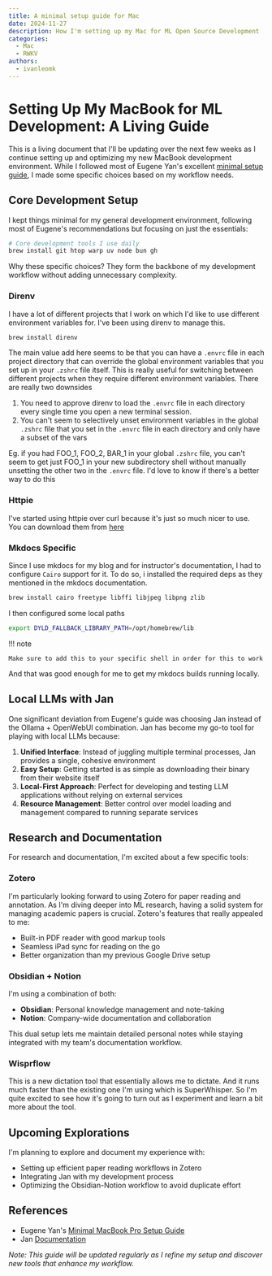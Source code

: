 ```yaml
---
title: A minimal setup guide for Mac
date: 2024-11-27
description: How I'm setting up my Mac for ML Open Source Development
categories:
  - Mac
  - RWKV
authors:
  - ivanleomk
---
```


# Setting Up My MacBook for ML Development: A Living Guide

This is a living document that I'll be updating over the next few weeks as I continue setting up and optimizing my new MacBook development environment. While I followed most of Eugene Yan's excellent [minimal setup guide](https://eugeneyan.com/writing/mac-setup/), I made some specific choices based on my workflow needs.

## Core Development Setup

I kept things minimal for my general development environment, following most of Eugene's recommendations but focusing on just the essentials:

<!-- more -->

```bash
# Core development tools I use daily
brew install git htop warp uv node bun gh
```

Why these specific choices? They form the backbone of my development workflow without adding unnecessary complexity.

### Direnv

I have a lot of different projects that I work on which I'd like to use different environment variables for. I've been using direnv to manage this.

```bash
brew install direnv
```

The main value add here seems to be that you can have a `.envrc` file in each project directory that can override the global environment variables that you set up in your `.zshrc` file itself. This is really useful for switching between different projects when they require different environment variables. There are really two downsides

1. You need to approve direnv to load the `.envrc` file in each directory every single time you open a new terminal session.
2. You can't seem to selectively unset environment variables in the global `.zshrc` file that you set in the `.envrc` file in each directory and only have a subset of the vars

Eg. if you had FOO_1, FOO_2, BAR_1 in your global `.zshrc` file, you can't seem to get just FOO_1 in your new subdirectory shell without manually unsetting the other two in the `.envrc` file. I'd love to know if there's a better way to do this

### Httpie

I've started using httpie over curl because it's just so much nicer to use. You can download them from [here](https://httpie.io/download)

### Mkdocs Specific

Since I use mkdocs for my blog and for instructor's documentation, I had to configure `Cairo` support for it. To do so, i installed the required deps as they mentioned in the mkdocs documentation.

```bash
brew install cairo freetype libffi libjpeg libpng zlib
```

I then configured some local paths

```bash
export DYLD_FALLBACK_LIBRARY_PATH=/opt/homebrew/lib
```

!!! note

    Make sure to add this to your specific shell in order for this to work

And that was good enough for me to get my mkdocs builds running locally.

## Local LLMs with Jan

One significant deviation from Eugene's guide was choosing Jan instead of the Ollama + OpenWebUI combination. Jan has become my go-to tool for playing with local LLMs because:

1. **Unified Interface**: Instead of juggling multiple terminal processes, Jan provides a single, cohesive environment
2. **Easy Setup**: Getting started is as simple as downloading their binary from their website itself
3. **Local-First Approach**: Perfect for developing and testing LLM applications without relying on external services
4. **Resource Management**: Better control over model loading and management compared to running separate services

## Research and Documentation

For research and documentation, I'm excited about a few specific tools:

### Zotero

I'm particularly looking forward to using Zotero for paper reading and annotation. As I'm diving deeper into ML research, having a solid system for managing academic papers is crucial. Zotero's features that really appealed to me:

- Built-in PDF reader with good markup tools
- Seamless iPad sync for reading on the go
- Better organization than my previous Google Drive setup

### Obsidian + Notion

I'm using a combination of both:

- **Obsidian**: Personal knowledge management and note-taking
- **Notion**: Company-wide documentation and collaboration

This dual setup lets me maintain detailed personal notes while staying integrated with my team's documentation workflow.

### Wisprflow

This is a new dictation tool that essentially allows me to dictate. And it runs much faster than the existing one I'm using which is SuperWhisper. So I'm quite excited to see how it's going to turn out as I experiment and learn a bit more about the tool.

## Upcoming Explorations

I'm planning to explore and document my experience with:

- Setting up efficient paper reading workflows in Zotero
- Integrating Jan with my development process
- Optimizing the Obsidian-Notion workflow to avoid duplicate effort

## References

- Eugene Yan's [Minimal MacBook Pro Setup Guide](https://eugeneyan.com/writing/mac-setup/)
- Jan [Documentation](https://jan.ai/docs/)

_Note: This guide will be updated regularly as I refine my setup and discover new tools that enhance my workflow._
